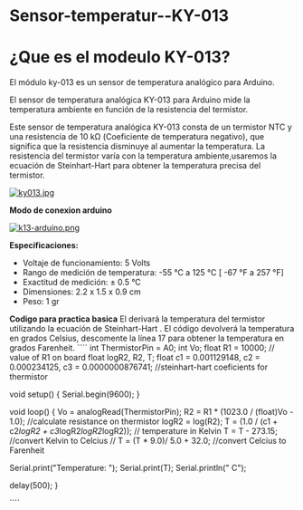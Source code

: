 # Sensor-temperatur--KY-013

# **¿Que es el modeulo KY-013?**

El módulo ky-013 es un sensor de temperatura analógico para Arduino.

El sensor de temperatura analógica KY-013 para Arduino mide la temperatura ambiente en función de la resistencia del termistor.

Este sensor de temperatura analógica KY-013 consta de un termistor NTC y una resistencia de 10 kΩ  (Coeficiente de temperatura negativo), que significa que la resistencia disminuye al aumentar la temperatura. La resistencia del termistor varía con la temperatura ambiente,usaremos la ecuación de Steinhart-Hart para obtener la temperatura precisa del termistor.

[![ky013.jpg](https://i.postimg.cc/BbbwCHGn/ky013.jpg)](https://postimg.cc/0Kgfk6QT)


**Modo de conexion arduino**

[![k13-arduino.png](https://i.postimg.cc/GtDgNr9W/k13-arduino.png)](https://postimg.cc/kRny60Qs)

**Especificaciones:**
- Voltaje de funcionamiento:  5 Volts
- Rango de medición de temperatura:   -55 °C a 125 °C  [ -67  °F  a 257 °F]
- Exactitud de medición:  ± 0.5  °C
- Dimensiones:  2.2 x 1.5 x 0.9 cm
- Peso: 1 gr

**Codigo para practica basica**
El derivará la temperatura del termistor utilizando la  ecuación de Steinhart-Hart . El código devolverá la temperatura en grados Celsius, descomente la línea 17 para obtener la temperatura en grados Farenheit.
´´´´
int ThermistorPin = A0;
int Vo;
float R1 = 10000; // value of R1 on board
float logR2, R2, T;
float c1 = 0.001129148, c2 = 0.000234125, c3 = 0.0000000876741; //steinhart-hart coeficients for thermistor

void setup() {
  Serial.begin(9600);
}

void loop() {
  Vo = analogRead(ThermistorPin);
  R2 = R1 * (1023.0 / (float)Vo - 1.0); //calculate resistance on thermistor
  logR2 = log(R2);
  T = (1.0 / (c1 + c2*logR2 + c3*logR2*logR2*logR2)); // temperature in Kelvin
  T = T - 273.15; //convert Kelvin to Celcius
 // T = (T * 9.0)/ 5.0 + 32.0; //convert Celcius to Farenheit

  Serial.print("Temperature: "); 
  Serial.print(T);
  Serial.println(" C"); 

  delay(500);
}

´´´´
